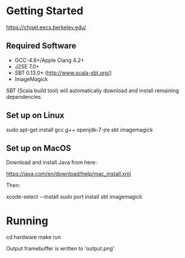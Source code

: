
# Getting Started

https://chisel.eecs.berkeley.edu/

## Required Software

- GCC-4.8+/Apple Clang 4.2+
- J2SE 7.0+
- SBT 0.13.0+ (http://www.scala-sbt.org/)
- ImageMagick

SBT (Scala build tool) will automatically download and install remaining 
dependencies

## Set up on Linux

sudo apt-get install gcc g++ openjdk-7-jre sbt imagemagick

## Set up on MacOS

Download and install Java from here:

https://java.com/en/download/help/mac_install.xml

Then:

xcode-select --install
sudo port install sbt imagemagick

# Running

cd hardware
make run

Output framebuffer is written to 'output.png'

